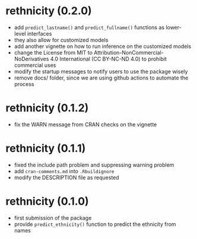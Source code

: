 # rethnicity (0.2.0)
* add `predict_lastname()` and `predict_fullname()` functions as lower-level interfaces
* they also allow for customized models
* add another vignette on how to run inference on the customized models
* change the License from MIT to Attribution-NonCommercial-NoDerivatives 4.0 International (CC BY-NC-ND 4.0) to prohibit commercial uses
* modify the startup messages to notify users to use the package wisely
* remove docs/ folder, since we are using github actions to automate the process

# rethnicity (0.1.2)
* fix the WARN message from CRAN checks on the vignette

# rethnicity (0.1.1)
* fixed the include path problem and suppressing warning problem
* add `cran-comments.md` into `.Rbuildignore`
* modify the DESCRIPTION file as requested

# rethnicity (0.1.0)
* first submission of the package
* provide `predict_ethnicity()` function to predict the ethnicity from names
